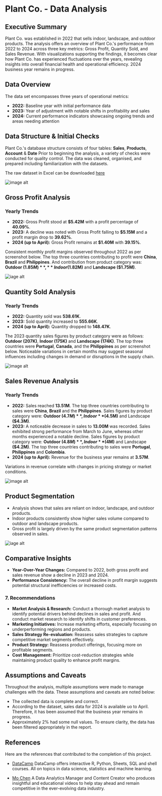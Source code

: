 # Plant Co. - Data Analysis

## Executive Summary
Plant Co. was established in 2022 that sells indoor, landscape, and outdoor products. The analysis offers an overview of Plant Co.'s performance from 2022 to 2024 across three key metrics: Gross Profit, Quantity Sold, and Sales Revenue. With visualizations supporting the findings, it becomes clear how Plant Co. has experienced fluctuations over the years, revealing insights into overall financial health and operational efficiency. 2024 business year remains in progress.

## Data Overview
The data set encompasses three years of operational metrics:
- **2022:** Baseline year with initial performance data
- **2023:** Year of adjustment with notable shifts in profitability and sales
- **2024:** Current performance indicators showcasing ongoing trends and areas needing attention

## Data Structure & Initial Checks

Plant Co.'s database structure consists of four tables: **Sales**, **Products**, **Account** & **Date** Prior to beginning the analysis, a variety of checks were conducted for quality control. The data was cleaned, organised, and prepared including familiarization with the datasets.

The raw dataset in Excel can be downloaded [here](datasets/Plant_Co_Dataset.xlsx)

![image alt](images/ERD_Diagram.PNG)

## Gross Profit Analysis

### Yearly Trends

- **2022:** Gross Profit stood at **$5.42M** with a profit percentage of **40.09%**.
- **2023:** A decline was noted with Gross Profit falling to **$5.15M** and a profit margin drop to **39.62%**.
- **2024 (up to April):** Gross Profit remains at **$1.40M** with **39.15%**.
  
Consistent monthly profit margins observed throughout 2022 as per screenshot below. The top three countries contributing to profit were **China**, **Brazil** and **Philippines**. And contribution from product category was: **Outdoor ($1.85M)**, **Indoor ($1.82M)** and **Landscape ($1.75M)**.

![iage alt](images/2022_Gross_Profit.PNG)

## Quantity Sold Analysis

### Yearly Trends

- **2022:** Quantity sold was **538.61K**.
- **2023:** Sold quantity increased to **555.66K**.
- **2024 (up to April):** Quantity dropped to **148.47K**.

The 2023 quantity sales figures by product category were as follows: **Outdoor (207K)**, **Indoor (175K)** and **Landscape (174K)**. The top three countries were **Portugal**, **Canada**, and the **Philippines** as per screenshot below. Noticeable variations in certain months may suggest seasonal influences including changes in demand or disruptions in the supply chain.

![image alt](images/2023_Quantity_Sold.PNG)


## Sales Revenue Analysis

### Yearly Trends

- **2022:** Sales reached **13.51M**. The top three countries contributing to sales were **China**, **Brazil** and the **Philippines**. Sales figures by product category were: **Outdoor ($4.7M)**, Indoor **($4.5M)** and Landscape **($4.3M)**.
- **2023:** A noticeable decrease in sales to **13.00M** was recorded. Sales exhibited strong performance from March to June, whereas other months experienced a notable decline. Sales figures by product category were: **Outdoor ($4.8M)**, Indoor **($4M)** and Landscape **($4.2M)**. The top three countries contributing to sales were **Portugal**, **Philippines** and **Colombia**.
- **2024 (up to April):** Revenue for the business year remains at **3.57M**.

Variations in revenue correlate with changes in pricing strategy or market conditions.

![image alt](images/2023_Sales.PNG)

## Product Segmentation

- Analysis shows that sales are reliant on indoor, landscape, and outdoor products.
- Indoor products consistently show higher sales volume compared to outdoor and landscape products.
- Gross profit is largely driven by the same product segmentation patterns observed in sales.

![iage alt]()

## Comparative Insights

- **Year-Over-Year Changes:** Compared to 2022, both gross profit and sales revenue show a decline in 2023 and 2024.
- **Performance Consistency:** The overall decline in profit margin suggests potential structural inefficiencies or increased costs.
  
### 7. Recommendations

- **Market Analysis & Research:** Conduct a thorough market analysis to identify potential drivers behind declines in sales and profit. And  conduct market research to identify shifts in customer preferences.
- **Marketing Initiatives:** Increase marketing efforts, especially focusing on underperforming regions and products.
- **Sales Strategy Re-evaluation:** Reassess sales strategies to capture competitive market segments effectively.
- **Product Strategy:** Reassess product offerings, focusing more on profitable segments.
- **Cost Management:** Prioritize cost-reduction strategies while maintaining product quality to enhance profit margins.

## Assumptions and Caveats

Throughout the analysis, multiple assumptions were made to manage challenges with the data. These assumptions and caveats are noted below:
- The collected data is complete and correct.
- According to the dataset, sales data for 2024 is available uo to April. Therefore, it has been assumed that the business year remains in progress.
- Approximately 2% had some null values. To ensure clarity, the data has been filtered appropriately in the report.

## References 

Here are the references that contributed to the completion of this project.

- [DataCamp](https://www.datacamp.com/) DataCamp offers interactive R, Python, Sheets, SQL and shell courses. All on topics in data science, statistics and machine learning.
  
- [Mo Chen](https://www.youtube.com/@mo-chen) A Data Analytics Manager and Content Creator who produces insightful and educational videos to help stay ahead and remain competitive in the ever-evolving data industry.


